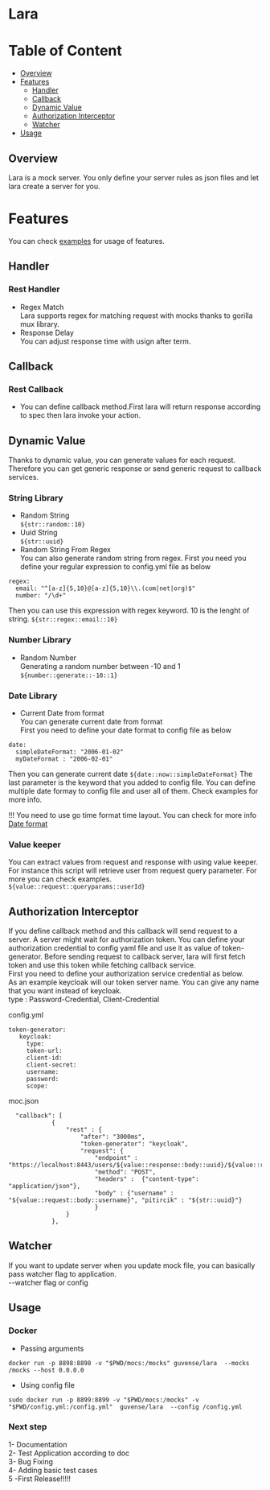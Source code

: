 # Lara



# Table of Content
- [Overview](#overview)
- [Features](#features)
    * [Handler](#handler)
    * [Callback](#callback)
    * [Dynamic Value](#dynamic-value)
    * [Authorization Interceptor](#authorization-interceptor)
    * [Watcher](#watcher)
 - [Usage](#usage)

## Overview
Lara is a mock server. You only define your server rules as json files and let lara create a server for you. 

# Features
You can check [examples](example) for usage of features.

## Handler
 ### Rest Handler
- Regex Match     
Lara supports regex for matching request with mocks thanks to gorilla mux library.
- Response Delay     
You can adjust response time with usign after term.

## Callback
  ### Rest Callback
- You can define callback method.First lara will return response according to spec then lara invoke your action.


## Dynamic Value
Thanks to dynamic value, you can generate values for each request. Therefore you can get generic response or send generic request to callback services.

### String Library
- Random String      
`${str::random::10} `
- Uuid String     
`${str::uuid} `
- Random String From Regex   
You can also generate random string from regex. First you need you define your regular expression to config.yml file as below
``` 
regex:
  email: "^[a-z]{5,10}@[a-z]{5,10}\\.(com|net|org)$"
  number: "/\d+"
``` 
Then you can use this expression with regex keyword. 10 is the lenght of string.
`${str::regex::email::10} `

### Number Library
- Random Number      
Generating a random number between -10 and 1    
`${number::generate::-10::1}`


### Date Library
- Current Date from format   
You can generate current date from format    
First you need to define your date format to config file as below
``` 
date:
  simpleDateFormat: "2006-01-02"
  myDateFormat : "2006-02-01"
``` 
Then you can generate current date
`${date::now::simpleDateFormat}`
The last parameter is the keyword that you added to config file. You can define multiple date formay to config file and user all of them. Check examples for more info.

!!! You need to use go time format time layout. You can check for more info
[Date format]([quora.com/profile/Ashish-Kulkarni-100](https://gosamples.dev/date-format-yyyy-mm-dd/#:~:text=%F0%9F%93%85%20YYYY-MM-DD%20date%20format%20in%20Go&text=To%2))


### Value keeper 
You can extract values from request and response with using value keeper.     
For instance this script will retrieve user from request query parameter. For more you can check examples.     
`${value::request::queryparams::userId}`


## Authorization Interceptor
If you define callback method and this callback will send request to a server. A server might wait for authorization token. You can define your authorization credential to config yaml file and use it as value of token-generator. Before sending request to callback server, lara will first fetch token and use this token while fetching callback service.       
First you need to define your authorization service credential as below.      
As an example keycloak will our token server name. You can give any name that you want instead of keycloak.    
type : Password-Credential, Client-Credential      

config.yml
``` 
token-generator:
   keycloak:
     type: 
     token-url:  
     client-id: 
     client-secret:
     username: 
     password: 
     scope: 
```

moc.json
``` 
  "callback": [
            {
                "rest" : {
                    "after": "3000ms",
                    "token-generator": "keycloak",
                    "request": {
                        "endpoint" : "https://localhost:8443/users/${value::response::body::uuid}/${value::request::queryparams::test}",
                        "method": "POST",
                        "headers" :  {"content-type": "application/json"},
                        "body" : {"username" : "${value::request::body::username}", "pitircik" : "${str::uuid}"}
                        }
                }
            },
```


## Watcher 
If you want to update server when you update mock file, you can basically pass watcher flag to application.    
--watcher flag or config

## Usage 

### Docker
- Passing arguments

``` 
docker run -p 8898:8898 -v "$PWD/mocs:/mocks" guvense/lara  --mocks /mocks --host 0.0.0.0
```

- Using config file
```
sudo docker run -p 8899:8899 -v "$PWD/mocs:/mocks" -v "$PWD/config.yml:/config.yml"  guvense/lara  --config /config.yml
```

### Next step

1- Documentation  
2- Test Application according to doc      
3- Bug Fixing     
4- Adding basic test cases    
5 -First Release!!!!!      


